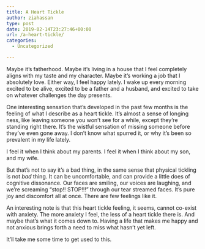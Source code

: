```yaml
---
title: A Heart Tickle
author: ziahassan
type: post
date: 2019-02-14T23:27:46+00:00
url: /a-heart-tickle/
categories:
  - Uncategorized

---
```

Maybe it’s fatherhood. Maybe it’s living in a house that I feel completely aligns with my taste and my character. Maybe it’s working a job that I absolutely love. Either way, I feel happy lately. I wake up every morning excited to be alive, excited to be a father and a husband, and excited to take on whatever challenges the day presents.

One interesting sensation that’s developed in the past few months is the feeling of what I describe as a heart tickle. It’s almost a sense of longing ness, like leaving someone you won’t see for a while, except they’re standing right there. It’s the wistful sensation of missing someone before they’ve even gone away. I don’t know what spurred it, or why it’s been so prevalent in my life lately.

I feel it when I think about my parents. I feel it when I think about my son, and my wife. 

But that’s not to say it’s a bad thing, in the same sense that physical tickling is not _bad_ thing. It can be uncomfortable, and can provide a little does of cognitive dissonance. Our faces are smiling, our voices are laughing, and we’re screaming “stop!! STOP!!!” through our tear streamed faces. It’s pure joy and discomfort all at once. There are few feelings like it.

An interesting note is that this heart tickle feeling, it seems, cannot co-exist with anxiety. The more anxiety I feel, the less of a heart tickle there is. And maybe that’s what it comes down to. Having a life that makes me happy and not anxious brings forth a need to miss what hasn’t yet left.

It’ll take me some time to get used to this.